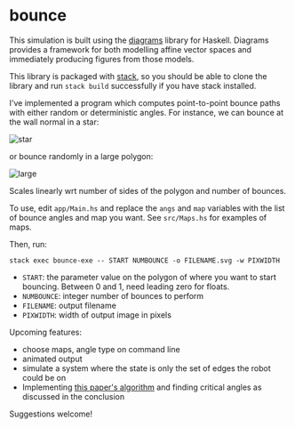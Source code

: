 # bounce

This simulation is built using the
[diagrams](http://projects.haskell.org/diagrams/) library for Haskell. Diagrams
provides a framework for both modelling affine vector spaces and immediately
producing figures from those models.

This library is packaged with
[stack](http://docs.haskellstack.org/en/stable/GUIDE/), so you should be able to
clone the library and run `stack build` successfully if you have stack
installed.

I've implemented a program which computes point-to-point bounce paths with
either random or deterministic angles. For instance, we can bounce at the wall
normal in a star:

![star](https://cdn.rawgit.com/alexandroid000/bounce/master/det_star.svg)

or bounce randomly in a large polygon:

![large](https://cdn.rawgit.com/alexandroid000/bounce/master/rand_bigpoly.svg)

Scales linearly wrt number of sides of the polygon and number of bounces.

To use, edit `app/Main.hs` and replace the `angs` and `map` variables with the
list of bounce angles and map you want. See `src/Maps.hs` for examples of
maps.

Then, run:

`stack exec bounce-exe -- START NUMBOUNCE -o FILENAME.svg -w PIXWIDTH`

-   `START`: the parameter value on the polygon of where you want to start
    bouncing. Between 0 and 1, need leading zero for floats.
-   `NUMBOUNCE`: integer number of bounces to perform
-   `FILENAME`: output filename
-   `PIXWIDTH`: width of output image in pixels

Upcoming features:

-   choose maps, angle type on command line
-   animated output
-   simulate a system where the state is only the set of edges the robot could
    be on
-   Implementing [this paper's algorithm](http://msl.cs.uiuc.edu/~lericks4/papers/icra13bounce.pdf) and finding critical angles as discussed in the conclusion

Suggestions welcome!
